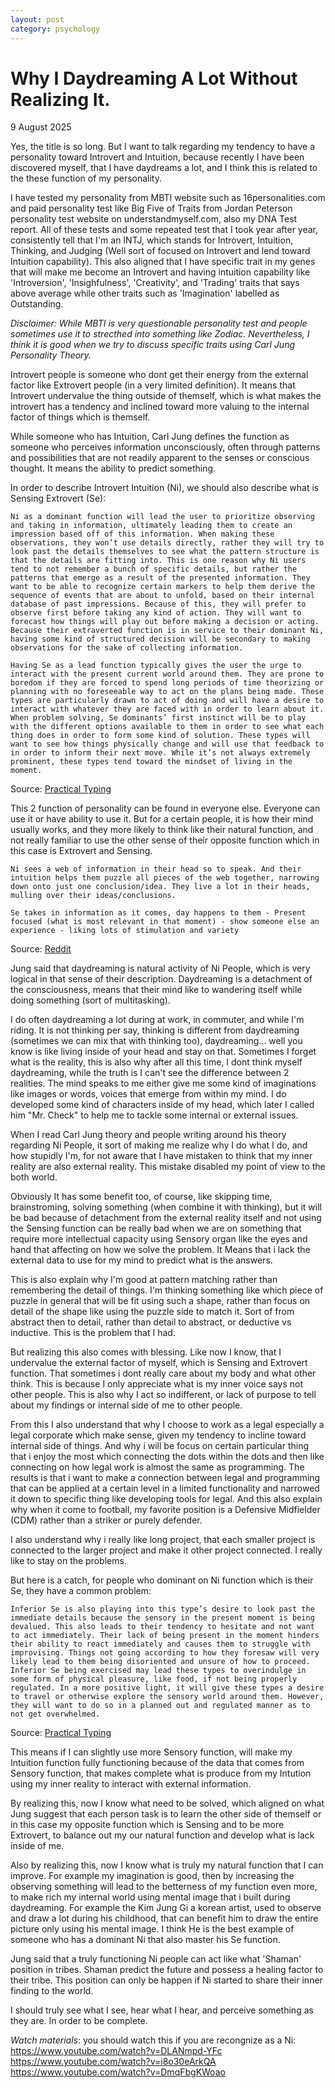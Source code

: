 ```yaml
---
layout: post
category: psychology 
---
```


# Why I Daydreaming A Lot Without Realizing It.

9 August 2025


Yes, the title is so long. But I want to talk regarding my tendency to have a personality toward Introvert and Intuition, because recently I have been discovered myself, that I have daydreams a lot, and I think this is related to the these function of my personality.

I have tested my personality from MBTI website such as 16personalities.com and paid personality test like Big Five of Traits from Jordan Peterson personality test website on understandmyself.com, also my DNA Test report. All of these tests and some repeated test that I took year after year, consistently tell that I'm an INTJ, which stands for Introvert, Intuition, Thinking, and Judging (Well sort of focused on Introvert and lend toward Intuition capability). This also aligned that I have specific trait in my genes that will make me become an Introvert and having intuition capability like 'Introversion', 'Insighfulness', 'Creativity', and  'Trading' traits that says above average while other traits such as 'Imagination' labelled as Outstanding. 

_Disclaimer: While MBTI is very questionable personality test and people sometimes use it to strecthed into something like Zodiac. Nevertheless, I think it is good when we try to discuss specific traits using Carl Jung Personality Theory._

Introvert people is someone who dont get their energy from the external factor like Extrovert people (in a very limited definition).  It means that Introvert undervalue the thing outside of themself, which is what makes the introvert has a tendency and inclined toward more valuing to the internal factor of things which is themself. 

While someone who has Intuition, Carl Jung defines the function as someone who perceives information unconsciously, often through patterns and possibilities that are not readily apparent to the senses or conscious thought. It means the ability to predict something. 


In order to describe Introvert Intuition (Ni), we should also describe what is Sensing Extrovert (Se):

```
Ni as a dominant function will lead the user to prioritize observing and taking in information, ultimately leading them to create an impression based off of this information. When making these observations, they won’t use details directly, rather they will try to look past the details themselves to see what the pattern structure is that the details are fitting into. This is one reason why Ni users tend to not remember a bunch of specific details, but rather the patterns that emerge as a result of the presented information. They want to be able to recognize certain markers to help them derive the sequence of events that are about to unfold, based on their internal database of past impressions. Because of this, they will prefer to observe first before taking any kind of action. They will want to forecast how things will play out before making a decision or acting. Because their extraverted function is in service to their dominant Ni, having some kind of structured decision will be secondary to making observations for the sake of collecting information.

Having Se as a lead function typically gives the user the urge to interact with the present current world around them. They are prone to boredom if they are forced to spend long periods of time theorizing or planning with no foreseeable way to act on the plans being made. These types are particularly drawn to act of doing and will have a desire to interact with whatever they are faced with in order to learn about it. When problem solving, Se dominants’ first instinct will be to play with the different options available to them in order to see what each thing does in order to form some kind of solution. These types will want to see how things physically change and will use that feedback to in order to inform their next move. While it’s not always extremely prominent, these types tend toward the mindset of living in the moment.
```
Source: [Practical Typing](https://practicaltyping.com/2021/10/25/the-functions-in-each-position-se-ni-ni-se/)

This 2 function of personality can be found in everyone else. Everyone can use it or have ability to use it. But for a certain people, it is how their mind usually works, and they more likely to think like their natural function, and not really familiar to use the other sense of their opposite function which in this case is Extrovert and Sensing.

```
Ni sees a web of information in their head so to speak. And their intuition helps them puzzle all pieces of the web together, narrowing down onto just one conclusion/idea. They live a lot in their heads, mulling over their ideas/conclusions. 

Se takes in information as it comes, day happens to them - Present focused (what is most relevant in that moment) - show someone else an experience - liking lots of stimulation and variety
``` 
Source: [Reddit](https://www.reddit.com/r/mbti/comments/11e1x44/whats_the_difference_between_ne_and_ni/)

Jung said that daydreaming is natural activity of Ni People, which is very logical in that sense of their description. Daydreaming is a detachment of the consciousness, means that their mind like to wandering itself while doing something (sort of multitasking). 

I do often daydreaming a lot during at work, in commuter, and while I'm riding. It is not thinking per say, thinking is different from daydreaming (sometimes we can mix that with thinking too), daydreaming... well you know is like living inside of your head and stay on that. Sometimes I forget what is the reality, this is also why after all this time, I dont think myself daydreaming, while the truth is I can't see the difference between 2 realities. The mind speaks to me either give me some kind of imaginations like images or words, voices that emerge from within my mind. I do developed some kind of characters inside of my head, which later I called him "Mr. Check" to help me to tackle some internal or external issues.  

When I read Carl Jung theory and people writing around his theory regarding Ni People, it sort of making me realize why I do what I do, and how stupidly I'm, for not aware that I have mistaken to think that my inner reality are also external reality. This mistake disabled my point of view to the both world.

Obviously It has some benefit too, of course, like skipping time, brainstroming, solving something (when combine it with thinking), but it will be bad because of detachment from the external reality itself and not using the Sensing function can be really bad when we are on something that require more intellectual capacity using Sensory organ like the eyes and hand that affecting on how we solve the problem. It Means that i lack the external data to use for my mind to predict what is the answers. 

This is also explain why I'm good at pattern matching rather than remembering the detail of things.  I'm thinking something like which piece of puzzle in general that will be fit using such a shape, rather than focus on detail of the shape like using the puzzle side to match it. Sort of from abstract then to detail, rather than detail to abstract, or deductive vs inductive. This is the problem that I had. 

But realizing this also comes with blessing. Like now I know, that I undervalue the external factor of myself, which is Sensing and Extrovert function. That sometimes i dont really care about my body and what other think. This is because I only appreciate what is my inner voice says not other people. This is also why I act so indifferent, or lack of purpose to tell about my findings or internal side of me to other people. 

From this I also understand that why I choose to work as a legal especially a legal corporate which make sense, given my tendency to incline toward internal side of things. And why i will be focus on certain particular thing that i enjoy the most which connecting the dots within the dots and then like connecting on how legal work is almost the same as programming. The results is that i want to make a connection between legal and programming that can be applied at a certain level in a limited functionality and narrowed it down to specific thing like developing tools for legal. And this also explain why when it come to football, my favorite position is a Defensive Midfielder (CDM) rather than a striker or purely defender.

I also understand why i really like long project, that each smaller project is connected to the larger project and make it other project connected. I really like to stay on the problems.

But here is a catch, for people who dominant on Ni function which is their Se, they have a common problem:

```
Inferior Se is also playing into this type’s desire to look past the immediate details because the sensory in the present moment is being devalued. This also leads to their tendency to hesitate and not want to act immediately. Their lack of being present in the moment hinders their ability to react immediately and causes them to struggle with improvising. Things not going according to how they foresaw will very likely lead to them being disoriented and unsure of how to proceed. Inferior Se being exercised may lead these types to overindulge in some form of physical pleasure, like food, if not being properly regulated. In a more positive light, it will give these types a desire to travel or otherwise explore the sensory world around them. However, they will want to do so in a planned out and regulated manner as to not get overwhelmed.
```
Source: [Practical Typing](https://practicaltyping.com/2021/10/25/the-functions-in-each-position-se-ni-ni-se/)

This means if I can slightly use more Sensory function, will make my Intuition function fully functioning because of the data that comes from Sensory function, that makes complete what is produce from my Intution using my inner reality to interact with external information. 

By realizing this, now I know what need to be solved, which aligned on what Jung suggest that each person task is to learn the other side of themself or in this case my opposite function which is Sensing and to be more Extrovert, to balance out my our natural function and develop what is lack inside of me.  

Also by realizing this, now I know what is truly my natural function that I can improve. For example my imagination is good, then by increasing the observing something  will lead to the betterness of my function even more, to make rich my internal world using mental image that i built during daydreaming. For example the Kim Jung Gi a korean artist, used to observe and draw a lot during his childhood, that can benefit him to draw the entire picture only using his mental image. I think He is the best example of someone who has a dominant Ni that also master his Se function.

Jung said that a truly functioning Ni people can act like what 'Shaman' position in tribes. Shaman predict the future and possess a healing factor to their tribe. This position can only be happen if Ni started to share their inner finding to the world.

I should truly see what I see, hear what I hear, and perceive something as they are. In order to be complete.


*Watch materials*:
you should watch this if you are recongnize as a Ni: 
https://www.youtube.com/watch?v=DLANmpd-YFc
https://www.youtube.com/watch?v=i8o30eArkQA
https://www.youtube.com/watch?v=DmqFbgKWoao
